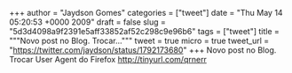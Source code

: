 
+++
author = "Jaydson Gomes"
categories = ["tweet"]
date = "Thu May 14 05:20:53 +0000 2009"
draft = false
slug = "5d3d4098a9f2391e5aff33852af52c298c9e96b6"
tags = ["tweet"]
title = """Novo post no Blog. Trocar..."""
tweet = true
micro = true
tweet_url = "https://twitter.com/jaydson/status/1792173680"
+++
Novo post no Blog. Trocar User Agent do Firefox  http://tinyurl.com/qrnerr
